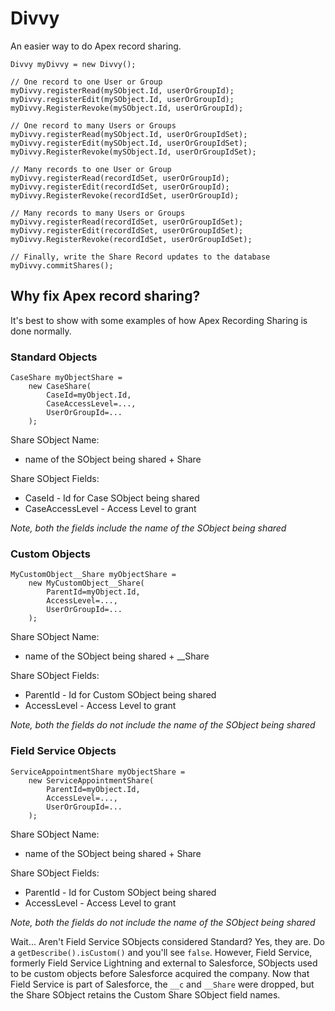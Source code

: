 # Divvy

An easier way to do Apex record sharing.


```apex
Divvy myDivvy = new Divvy();

// One record to one User or Group
myDivvy.registerRead(mySObject.Id, userOrGroupId);
myDivvy.registerEdit(mySObject.Id, userOrGroupId);
myDivvy.RegisterRevoke(mySObject.Id, userOrGroupId);

// One record to many Users or Groups
myDivvy.registerRead(mySObject.Id, userOrGroupIdSet);
myDivvy.registerEdit(mySObject.Id, userOrGroupIdSet);
myDivvy.RegisterRevoke(mySObject.Id, userOrGroupIdSet);

// Many records to one User or Group
myDivvy.registerRead(recordIdSet, userOrGroupId);
myDivvy.registerEdit(recordIdSet, userOrGroupId);
myDivvy.RegisterRevoke(recordIdSet, userOrGroupId);

// Many records to many Users or Groups
myDivvy.registerRead(recordIdSet, userOrGroupIdSet);
myDivvy.registerEdit(recordIdSet, userOrGroupIdSet);
myDivvy.RegisterRevoke(recordIdSet, userOrGroupIdSet);

// Finally, write the Share Record updates to the database
myDivvy.commitShares();
```


## Why fix Apex record sharing?

It's best to show with some examples of how Apex Recording Sharing is done normally.


### Standard Objects

```apex
CaseShare myObjectShare =
    new CaseShare(
        CaseId=myObject.Id,
        CaseAccessLevel=...,
        UserOrGroupId=...
    );
```

Share SObject Name:

- name of the SObject being shared + Share

Share SObject Fields:

- CaseId - Id for Case SObject being shared
- CaseAccessLevel - Access Level to grant

*Note, both the fields include the name of the SObject being shared*

### Custom Objects

```apex
MyCustomObject__Share myObjectShare =
    new MyCustomObject__Share(
        ParentId=myObject.Id,
        AccessLevel=...,
        UserOrGroupId=...
    );
```

Share SObject Name:

- name of the SObject being shared + __Share

Share SObject Fields:

- ParentId - Id for Custom SObject being shared
- AccessLevel - Access Level to grant

*Note, both the fields do not include the name of the SObject being shared*


### Field Service Objects

```apex
ServiceAppointmentShare myObjectShare =
    new ServiceAppointmentShare(
        ParentId=myObject.Id,
        AccessLevel=...,
        UserOrGroupId=...
    );
```

Share SObject Name:

- name of the SObject being shared + Share

Share SObject Fields:

- ParentId - Id for Custom SObject being shared
- AccessLevel - Access Level to grant

*Note, both the fields do not include the name of the SObject being shared*

Wait... Aren't Field Service SObjects considered Standard?
Yes, they are.  Do a `getDescribe().isCustom()` and you'll see `false`.
However, Field Service, formerly Field Service Lightning and external to
Salesforce, SObjects used to be custom objects before Salesforce
acquired the company.  Now that Field Service is part of Salesforce, the
 `__c` and `__Share` were dropped, but the Share
SObject retains the Custom Share SObject field names.
